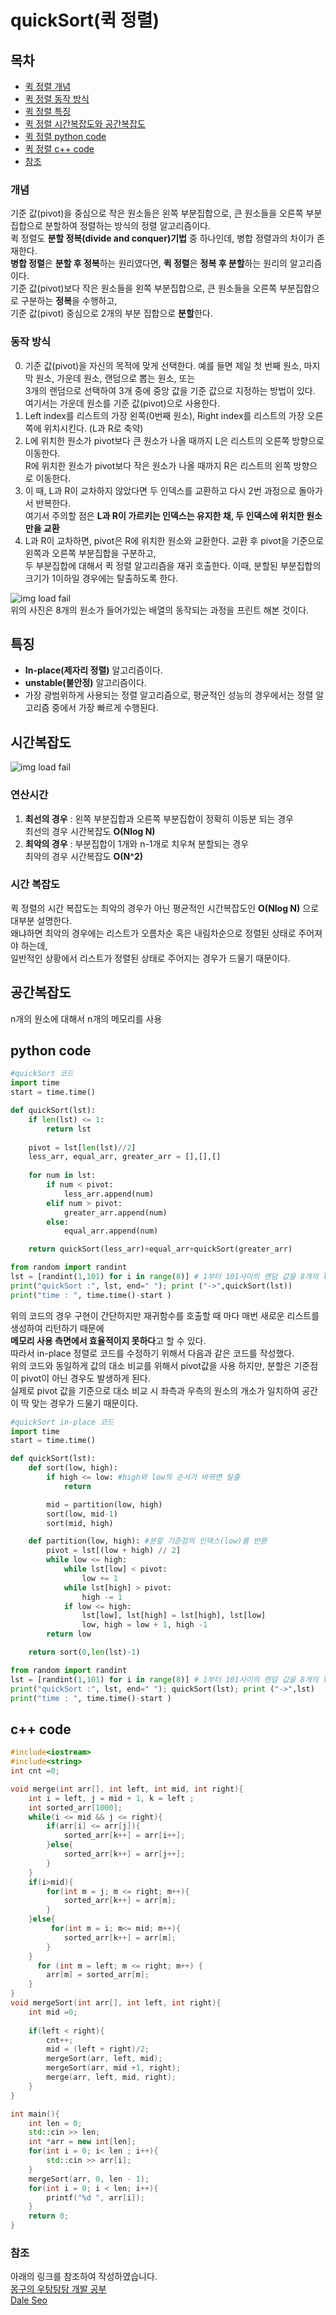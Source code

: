 # quickSort(퀵 정렬)
## 목차
- [퀵 정렬 개념](#개념)
- [퀵 정렬 동작 방식](#동작-방식)
- [퀵 정렬 특징](#특징)
- [퀵 정렬 시간복잡도와 공간복잡도](#시간복잡도)
- [퀵 정렬 python code](#python-code)
- [퀵 정렬 c++ code](#c-code)
- [참조](#참조)

#### <a id="information"></a>
### 개념 
기준 값(pivot)을 중심으로 작은 원소들은 왼쪽 부분집합으로, 큰 원소들을 오른쪽 부분집합으로 분할하여 정렬하는 방식의 정렬 알고리즘이다. <br>
퀵 정렬도 **분할 정복(divide and conquer)기법** 중 하나인데, 병합 정렬과의 차이가 존재한다. <br>
**병합 정렬**은 **분할 후 정복**하는 원리였다면, **퀵 정렬**은 **정복 후 분할**하는 원리의 알고리즘이다. <br>
기준 값(pivot)보다 작은 원소들을 왼쪽 부분집합으로, 큰 원소들을 오른쪽 부분집합으로 구분하는 **정복**을 수행하고, <br>
기준 값(pivot) 중심으로 2개의 부분 집합으로 **분할**한다.

#### <a id="How it works"></a>
### 동작 방식
0. 기준 값(pivot)을 자신의 목적에 맞게 선택한다. 예를 들면 제일 첫 번째 원소, 마지막 원소, 가운데 원소, 랜덤으로 뽑는 원소, 또는 <br>
3개의 랜덤으로 선택하여 3개 중에 중앙 값을 기준 값으로 지정하는 방법이 있다. 여기서는 가운데 원소를 기준 값(pivot)으로 사용한다.<br>
1. Left index를 리스트의 가장 왼쪽(0번째 원소), Right index를 리스트의 가장 오른쪽에 위치시킨다. (L과 R로 축약)
2. L에 위치한 원소가 pivot보다 큰 원소가 나올 때까지 L은 리스트의 오른쪽 방향으로 이동한다. <br>
R에 위치한 원소가 pivot보다 작은 원소가 나올 때까지 R은 리스트의 왼쪽 방향으로 이동한다. 
3. 이 때, L과 R이 교차하지 않았다면 두 인덱스를 교환하고 다시 2번 과정으로 돌아가서 반복한다. <br>
여기서 주의할 점은 **L과 R이 가르키는 인덱스는 유지한 채, 두 인덱스에 위치한 원소만을 교환**
4. L과 R이 교차하면, pivot은 R에 위치한 원소와 교환한다. 교환 후 pivot을 기준으로 왼쪽과 오른쪽 부분집합을 구분하고, <br>
두 부분집합에 대해서 퀵 정렬 알고리즘을 재귀 호출한다. 이때, 분할된 부분집합의 크기가 1이하일 경우에는 탈출하도록 한다.

![img load fail](../images/mergeSortexample.png) <br>
위의 사진은 8개의 원소가 들어가있는 배열의 동작되는 과정을 프린트 해본 것이다.

#### <a id="characteristic"></a>
## 특징
- **In-place(제자리 정렬)** 알고리즘이다. <br>
- **unstable(불안정)** 알고리즘이다.<br>
- 가장 광범위하게 사용되는 정렬 알고리즘으로, 평균적인 성능의 경우에서는 정렬 알고리즘 중에서 가장 빠르게 수행된다.

#### <a id="time complexity"></a>
## 시간복잡도
![img load fail](../images/mergeSortworks.png)
### 연산시간
1. **최선의 경우** : 왼쪽 부분집합과 오른쪽 부분집합이 정확히 이등분 되는 경우 <br>
최선의 경우 시간복잡도 **O(Nlog N)** <br>
2. **최악의 경우** : 부분집합이 1개와 n-1개로 치우쳐 분할되는 경우 <br>
최악의 경우 시간복잡도 **O(N^2)** <br>

### 시간 복잡도
퀵 정렬의 시간 복잡도는 최악의 경우가 아닌 평균적인 시간복잡도인 **O(Nlog N)** 으로 대부분 설명한다.<br>
왜냐하면 최악의 경우에는 리스트가 오름차순 혹은 내림차순으로 정렬된 상태로 주어져야 하는데, <br>
일반적인 상황에서 리스트가 정렬된 상태로 주어지는 경우가 드물기 때문이다.

## 공간복잡도
n개의 원소에 대해서 n개의 메모리를 사용

#### <a id="python code"></a>
## python code
```python
#quickSort 코드
import time
start = time.time()

def quickSort(lst):
    if len(lst) <= 1:
        return lst
    
    pivot = lst[len(lst)//2]
    less_arr, equal_arr, greater_arr = [],[],[]
    
    for num in lst:
        if num < pivot:
            less_arr.append(num)
        elif num > pivot:
            greater_arr.append(num)
        else:
            equal_arr.append(num)

    return quickSort(less_arr)+equal_arr+quickSort(greater_arr)

from random import randint
lst = [randint(1,101) for i in range(8)] # 1부터 101사이의 랜덤 값을 8개의 list 안에 초기화
print("quickSort :", lst, end=" "); print ("->",quickSort(lst))
print("time : ", time.time()-start )
``` 
위의 코드의 경우 구현이 간단하지만 재귀함수를 호출할 때 마다 매번 새로운 리스트를 생성하여 리턴하기 때문에 <br>
**메모리 사용 측면에서 효율적이지 못하다**고 할 수 있다.<br>
따라서 in-place 정렬로 코드를 수정하기 위해서 다음과 같은 코드를 작성했다. <br>
위의 코드와 동일하게 값의 대소 비교를 위해서 pivot값을 사용 하지만, 분할은 기준점이 pivot이 아닌 경우도 발생하게 된다. <br>
실제로 pivot 값을 기준으로 대소 비교 시 좌측과 우측의 원소의 개소가 일치하여 공간이 딱 맞는 경우가 드물기 때문이다. <br>

```python
#quickSort in-place 코드
import time
start = time.time()

def quickSort(lst):
    def sort(low, high): 
        if high <= low: #high와 low의 순서가 바뀌면 탈출 
            return

        mid = partition(low, high) 
        sort(low, mid-1)
        sort(mid, high)

    def partition(low, high): #분할 기준점의 인덱스(low)를 반환
        pivot = lst[(low + high) // 2]
        while low <= high:
            while lst[low] < pivot:
                low += 1
            while lst[high] > pivot:
                high -= 1
            if low <= high:
                lst[low], lst[high] = lst[high], lst[low]
                low, high = low + 1, high -1
        return low

    return sort(0,len(lst)-1)

from random import randint
lst = [randint(1,101) for i in range(8)] # 1부터 101사이의 랜덤 값을 8개의 list 안에 초기화
print("quickSort :", lst, end=" "); quickSort(lst); print ("->",lst)
print("time : ", time.time()-start )
``` 

#### <a id="c++ code"></a>
## c++ code
```c++
#include<iostream>
#include<string>
int cnt =0;

void merge(int arr[], int left, int mid, int right){
    int i = left, j = mid + 1, k = left ;
    int sorted_arr[1000];
    while(i <= mid && j <= right){
        if(arr[i] <= arr[j]){
            sorted_arr[k++] = arr[i++];
        }else{
            sorted_arr[k++] = arr[j++];
        }
    }
    if(i>mid){
        for(int m = j; m <= right; m++){
            sorted_arr[k++] = arr[m];
        }
    }else{
         for(int m = i; m<= mid; m++){
            sorted_arr[k++] = arr[m];
        }
    }
      for (int m = left; m <= right; m++) {
        arr[m] = sorted_arr[m];
    }
}
void mergeSort(int arr[], int left, int right){
    int mid =0;
    
    if(left < right){
        cnt++;
        mid = (left + right)/2;
        mergeSort(arr, left, mid);
        mergeSort(arr, mid +1, right);
        merge(arr, left, mid, right);
    }
}

int main(){
    int len = 0;
    std::cin >> len;
    int *arr = new int[len];
    for(int i = 0; i< len ; i++){
        std::cin >> arr[i];
    }
    mergeSort(arr, 0, len - 1);
    for(int i = 0; i < len; i++){
        printf("%d ", arr[i]);
    }
    return 0;
}
```
#### <a id="references"></a>
### 참조
아래의 링크를 참조하여 작성하였습니다. <br>
[몽구의 우탕탕탕 개발 공부](https://mong9data.tistory.com/48?category=885884)<br>
[Dale Seo](https://www.daleseo.com/sort-quick/)
